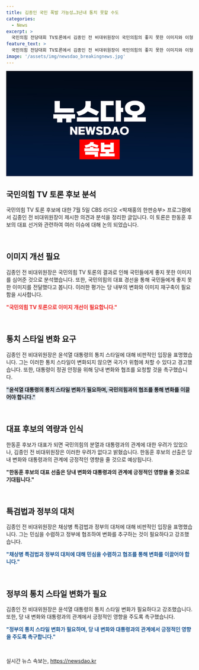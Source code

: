 ```yaml
---
title: 김종인 국민 폭발 가능성…3년내 통치 못할 수도
categories:
  - News
excerpt: >
  국민의힘 전당대회 TV토론에서 김종인 전 비대위원장이 국민의힘의 좋지 못한 이미지와 이형편없는 현 상황에 대한 우려를 표명했다. 그는 윤석열 대통령의 통치 스타일 변경의 중요성을 강조하며, 사업계획의 부재와 특검법 재의결 지연으로 인한 위험성을 경고했다. 한동훈 대표 후보의 선출이 당의 단합에 필요하며, 대통령실의 개입과 관련하여 우려를 나타내었다. 국민의 이목을 끌만한 논점과 관심을 자아내는 발언이다.
feature_text: >
  국민의힘 전당대회 TV토론에서 김종인 전 비대위원장이 국민의힘의 좋지 못한 이미지와 이형편없는 현 상황에 대한 우려를 표명했다. 그는 윤석열 대통령의 통치 스타일 변경의 중요성을 강조하며, 사업계획의 부재와 특검법 재의결 지연으로 인한 위험성을 경고했다. 한동훈 대표 후보의 선출이 당의 단합에 필요하며, 대통령실의 개입과 관련하여 우려를 나타내었다. 국민의 이목을 끌만한 논점과 관심을 자아내는 발언이다.
image: '/assets/img/newsdao_breakingnews.jpg'
---
```


<p><img src="/assets/img/newsdao_breakingnews.jpg" alt="cryptoinkorea 속보" /></p>

<h2 data-ke-size="size26">국민의힘 TV 토론 후보 분석</h2>

<p>국민의힘 TV 토론 후보에 대한 7월 5일 CBS 라디오 &lt;박재홍의 한판승부&gt; 프로그램에서 김종인 전 비대위원장이 제시한 의견과 분석을 정리한 글입니다. 이 토론은 한동훈 후보의 대표 선거와 관련하여 여러 이슈에 대해 논의 되었습니다.</p>

<p data-ke-size="size16">&nbsp;</p>

<h2 data-ke-size="size24">이미지 개선 필요</h2>

<p>김종인 전 비대위원장은 국민의힘 TV 토론의 결과로 인해 국민들에게 좋지 못한 이미지를 심어준 것으로 분석했습니다. 또한, 국민의힘의 대표 경선을 통해 국민들에게 좋지 못한 이미지를 전달했다고 봅니다. 이러한 평가는 당 내부의 변화와 이미지 재구축이 필요함을 시사합니다.</p>

<p><b><span style="color: #ee2323;">"국민의힘 TV 토론으로 이미지 개선이 필요합니다."</span></b></p>

<p data-ke-size="size16">&nbsp;</p>

<h2 data-ke-size="size24">통치 스타일 변화 요구</h2>

<p>김종인 전 비대위원장은 윤석열 대통령의 통치 스타일에 대해 비판적인 입장을 표명했습니다. 그는 이러한 통치 스타일이 변화되지 않으면 국가가 위험에 처할 수 있다고 경고했습니다. 또한, 대통령이 정권 안정을 위해 당내 변화와 협조를 요청할 것을 촉구했습니다.</p>

<p><b><span style="background-color: #21538527;">"윤석열 대통령의 통치 스타일 변화가 필요하며, 국민의힘과의 협조를 통해 변화를 이끌어야 합니다."</span></b></p>

<p data-ke-size="size16">&nbsp;</p>

<h2 data-ke-size="size24">대표 후보의 역량과 인식</h2>

<p>한동훈 후보가 대표가 되면 국민의힘의 분열과 대통령과의 관계에 대한 우려가 있었으나, 김종인 전 비대위원장은 이러한 우려가 없다고 밝혔습니다. 한동훈 후보의 선출은 당내 변화와 대통령과의 관계에 긍정적인 영향을 줄 것으로 예상됩니다.</p>

<p><b>"한동훈 후보의 대표 선출은 당내 변화와 대통령과의 관계에 긍정적인 영향을 줄 것으로 기대됩니다."</b></p>

<p data-ke-size="size16">&nbsp;</p>

<h2 data-ke-size="size24">특검법과 정부의 대처</h2>

<p>김종인 전 비대위원장은 채상병 특검법과 정부의 대처에 대해 비판적인 입장을 표명했습니다. 그는 민심을 수렴하고 정부에 협조하여 변화를 추구하는 것이 필요하다고 강조했습니다.</p>

<p><b><span style="color: #1a5490;">"채상병 특검법과 정부의 대처에 대해 민심을 수렴하고 협조를 통해 변화를 이끌어야 합니다."</span></b></p>

<p data-ke-size="size16">&nbsp;</p>

<h2 data-ke-size="size24">정부의 통치 스타일 변화가 필요</h2>

<p>김종인 전 비대위원장은 윤석열 대통령의 통치 스타일 변화가 필요하다고 강조했습니다. 또한, 당 내 변화와 대통령과의 관계에서 긍정적인 영향을 주도록 촉구했습니다.</p>

<p><b><span style="color: #1a5490;">"정부의 통치 스타일 변화가 필요하며, 당 내 변화와 대통령과의 관계에서 긍정적인 영향을 주도록 촉구합니다."</span></b></p>

<p data-ke-size="size16">&nbsp;</p>
실시간 뉴스 속보는, <a href="https://newsdao.kr" rel="dofollow">https://newsdao.kr</a>


